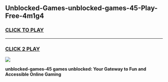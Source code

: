 
## Unblocked-Games-unblocked-games-45-Play-Free-4m1g4
<h3>
<a href="https://premium76.site?title=unblocked-games-45&ref=18A">CLICK TO PLAY</a></h3>
<hr>

<h3>
<a href="https://premium76.site?title=unblocked-games-45&ref=18A">CLICK 2 PLAY</a>
  
</h3>

<a href="https://premium76.site?title=unblocked-games-45&ref=18A"><img src="https://clearcache.store/games.png"></a>


**unblocked-games-45 games unblocked: Your Gateway to Fun and Accessible Online Gaming**

